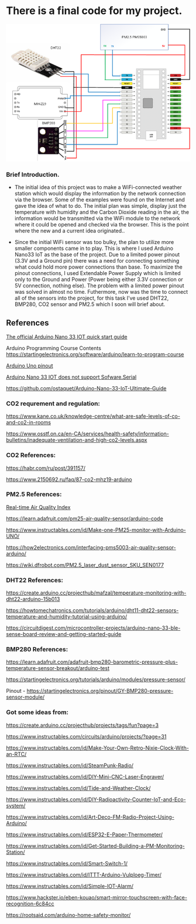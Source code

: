 # There is a final code for my project.

![Schema of my project](img/Pasha-Project.png)


### Brief Introduction.
 - The initial idea of this project was to make a WiFi-connected weather station which would display the information by the network connection via the browser. Some of the examples were found on the Internet and gave the idea of what to do. The initial plan was simple, display just the temperature with humidity and the Carbon Dioxide reading in the air, the information would be transmitted via the WiFi module to the network where it could be opened and checked via the browser. This is the point where the new and a current idea originated..

 - Since the initial WiFi sensor was too bulky, the plan to utilize more smaller components came in to play.  This is where I used Arduino Nano33 IoT as the base of the project. Due to a limited power pinout (3.3V and a Ground pin)  there was a need for connecting something what could hold more power connections than base. To maximize the pinout connections, I used Extendable Power Supply which is limited only to the Ground and Power (Power being either 3.3V connection or 5V connection, nothing else). The problem with a limited power pinout was solved in almost no time. Futhermore, now was the time to connect all of the sensors into the project, for this task I’ve used DHT22, BMP280, CO2 sensor and PM2.5 which I soon will brief about.



## References
[The official Arduino Nano 33 IOT quick start guide](https://www.arduino.cc/en/Guide/NANO33IoT)

Arduino Programming Course Contents https://startingelectronics.org/software/arduino/learn-to-program-course

[Arduino Uno pinout](https://www.circuito.io/blog/arduino-uno-pinout/)

[Arduino Nano 33 IOT does not support Sofware.Serial](https://stackoverflow.com/questions/57175348/softwareserial-for-arduino-nano-33-iot)

https://github.com/ostaquet/Arduino-Nano-33-IoT-Ultimate-Guide

### CO2 requrement and regulation:
https://www.kane.co.uk/knowledge-centre/what-are-safe-levels-of-co-and-co2-in-rooms

https://www.osstf.on.ca/en-CA/services/health-safety/information-bulletins/inadequate-ventilation-and-high-co2-levels.aspx

### CO2 References:
https://habr.com/ru/post/391157/

https://www.2150692.ru/faq/87-co2-mhz19-arduino

### PM2.5 References:
[Real-time Air Quality Index](https://aqicn.org/city/toronto/)

https://learn.adafruit.com/pm25-air-quality-sensor/arduino-code

https://www.instructables.com/id/Make-one-PM25-monitor-with-Arduino-UNO/

https://how2electronics.com/interfacing-pms5003-air-quality-sensor-arduino/

https://wiki.dfrobot.com/PM2.5_laser_dust_sensor_SKU_SEN0177

### DHT22 References:
https://create.arduino.cc/projecthub/mafzal/temperature-monitoring-with-dht22-arduino-15b013

https://howtomechatronics.com/tutorials/arduino/dht11-dht22-sensors-temperature-and-humidity-tutorial-using-arduino/

https://circuitdigest.com/microcontroller-projects/arduino-nano-33-ble-sense-board-review-and-getting-started-guide

### BMP280 References:
https://learn.adafruit.com/adafruit-bmp280-barometric-pressure-plus-temperature-sensor-breakout/arduino-test

https://startingelectronics.org/tutorials/arduino/modules/pressure-sensor/

Pinout - https://startingelectronics.org/pinout/GY-BMP280-pressure-sensor-module/

### Got some ideas from:
https://create.arduino.cc/projecthub/projects/tags/fun?page=3

https://www.instructables.com/circuits/arduino/projects/?page=31

https://www.instructables.com/id/Make-Your-Own-Retro-Nixie-Clock-With-an-RTC/

https://www.instructables.com/id/SteamPunk-Radio/

https://www.instructables.com/id/DIY-Mini-CNC-Laser-Engraver/

https://www.instructables.com/id/Tide-and-Weather-Clock/

https://www.instructables.com/id/DIY-Radioactivity-Counter-IoT-and-Eco-system/

https://www.instructables.com/id/Art-Deco-FM-Radio-Project-Using-Arduino/

https://www.instructables.com/id/ESP32-E-Paper-Thermometer/

https://www.instructables.com/id/Get-Started-Building-a-PM-Monitoring-Station/

https://www.instructables.com/id/Smart-Switch-1/

https://www.instructables.com/id/ITTT-Arduino-Vulploeg-Timer/

https://www.instructables.com/id/Simple-IOT-Alarm/

https://www.hackster.io/eben-kouao/smart-mirror-touchscreen-with-face-recognition-6c84cc

https://rootsaid.com/arduino-home-safety-monitor/
